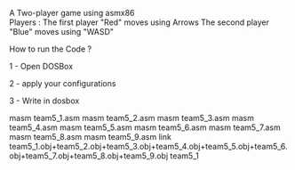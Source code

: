 A Two-player game using asmx86  
Players :
 The first player "Red" moves using Arrows
 The second player "Blue" moves using "WASD"

 How to run the Code ?

1 - Open DOSBox

2 - apply your configurations

3 - Write in dosbox

masm team5_1.asm
masm team5_2.asm
masm team5_3.asm
masm team5_4.asm
masm team5_5.asm
masm team5_6.asm
masm team5_7.asm
masm team5_8.asm
masm team5_9.asm
link team5_1.obj+team5_2.obj+team5_3.obj+team5_4.obj+team5_5.obj+team5_6.obj+team5_7.obj+team5_8.obj+team5_9.obj
team5_1
